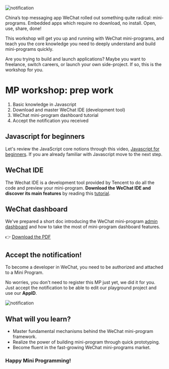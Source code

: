![notification](images/logo-wagon.png)

China’s top messaging app WeChat rolled out something quite radical: mini-programs. Embedded apps which require no download, no install. Open, use, share, done!

This workshop will get you up and running with WeChat mini-programs, and teach you the core knowledge you need to deeply understand and build mini-programs quickly.

Are you trying to build and launch applications? Maybe you want to freelance, switch careers, or launch your own side-project. If so, this is the workshop for you.


# MP workshop: prep work

1.  Basic knowledge in Javascript
2. Download and master WeChat IDE (development tool) 
3. WeChat mini-program dashboard tutorial 
4.  Accept the notification you received


## Javascript for beginners

Let's review the JavaScript core notions through this video, [Javascript for beginners](https://www.youtube.com/watch?v=BEJ3d6IgmVk).
If you are already familiar with Javascript move to the next step.


## WeChat IDE 

The Wechat IDE is a development tool provided by Tencent to do all the code and preview your mini-program. 
**Download the WeChat IDE and discover its main features** by reading this [tutorial](https://github.com/apelegri/wechat-miniprogram-wiki#wechat-ide).

## WeChat dashboard

We've prepared a short doc introducing the WeChat mini-program [admin dashboard](https://mp.weixin.qq.com/) and how to take the most of mini-program dashboard features. 

👉 [Download the PDF](dashboard-presentation.pdf)

## Accept the notification! 

To become a developer in WeChat, you need to be authorized and attached to a Mini Program. 

No worries, you don't need to register this MP just yet, we did it for you. Just accept the notification to be able to edit our playground project and use our **AppID**.

![notification](images/notification.png) 

## What will you learn? 

- Master fundamental mechanisms behind the WeChat mini-program framework. 
- Realize the power of building mini-program through quick prototyping.
- Become fluent in the fast-growing WeChat mini-programs market.

### Happy Mini Programming!
